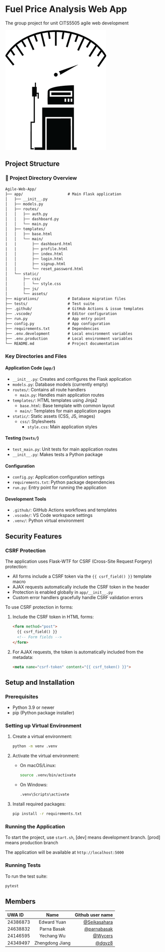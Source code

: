# Fuel Price Analysis Web App

The group project for unit CITS5505 agile web development

![logo](/app/static/assets/icon.png)

## Project Structure

### 📁 Project Directory Overview

```
Agile-Web-App/
├── app/                    # Main Flask application
│   ├── __init__.py
│   ├── models.py
│   ├── routes/
│   │   ├── auth.py
│   │   ├── dashboard.py
│   │   └── main.py
│   ├── templates/
│   │   ├── base.html
│   │   └── main/
|   |       ├── dashboard.html
|   |       ├── profile.html
│   │       ├── index.html
│   │       ├── login.html
│   │       ├── signup.html
│   │       └── reset_password.html
│   └── static/
│       ├── css/
│       │   └── style.css
│       ├── js/
│       └── assets/
├── migrations/             # Database migration files
├── tests/                  # Test suite
├── .github/                # GitHub Actions & issue templates
├── .vscode/                # Editor configuration
├── run.py                  # App entry point
├── config.py               # App configuration
├── requirements.txt        # Dependencies
├── .env.development        # Local environment variables
├── .env.production         # Local environment variables
└── README.md               # Project documentation
```

### Key Directories and Files

#### Application Code (`app/`)

- `__init__.py`: Creates and configures the Flask application
- `models.py`: Database models (currently empty)
- `routes/`: Contains all route handlers
  - `main.py`: Handles main application routes
- `templates/`: HTML templates using Jinja2
  - `base.html`: Base template with common layout
  - `main/`: Templates for main application pages
- `static/`: Static assets (CSS, JS, images)
  - `css/`: Stylesheets
    - `style.css`: Main application styles

#### Testing (`tests/`)

- `test_main.py`: Unit tests for main application routes
- `__init__.py`: Makes tests a Python package

#### Configuration

- `config.py`: Application configuration settings
- `requirements.txt`: Python package dependencies
- `run.py`: Entry point for running the application

#### Development Tools

- `.github/`: GitHub Actions workflows and templates
- `.vscode/`: VS Code workspace settings
- `.venv/`: Python virtual environment

## Security Features

### CSRF Protection

The application uses Flask-WTF for CSRF (Cross-Site Request Forgery) protection:

- All forms include a CSRF token via the `{{ csrf_field() }}` template macro
- AJAX requests automatically include the CSRF token in the header
- Protection is enabled globally in `app/__init__.py`
- Custom error handlers gracefully handle CSRF validation errors

To use CSRF protection in forms:

1. Include the CSRF token in HTML forms:
   ```html
   <form method="post">
     {{ csrf_field() }}
     <!-- Form fields -->
   </form>
   ```

2. For AJAX requests, the token is automatically included from the metadata:
   ```html
   <meta name="csrf-token" content="{{ csrf_token() }}">
   ```

## Setup and Installation

### Prerequisites

- Python 3.9 or newer
- pip (Python package installer)

### Setting up Virtual Environment

1. Create a virtual environment:

   ```bash
   python -m venv .venv
   ```

2. Activate the virtual environment:

   - On macOS/Linux:
     ```bash
     source .venv/bin/activate
     ```
   - On Windows:
     ```bash
     .venv\Scripts\activate
     ```

3. Install required packages:
   ```bash
   pip install -r requirements.txt
   ```

### Running the Application

To start the project, use `start.sh`, [dev] means development branch. [prod] means production branch

The application will be available at `http://localhost:5000`

### Running Tests

To run the test suite:

```bash
pytest
```

## Members

| UWA ID   |      Name       |                               Github user name |
| :------- | :-------------: | ---------------------------------------------: |
| 24386873 |   Edward Yuan   | [@Seikasahara](https://github.com/Seikasahara) |
| 24638832 |   Parna Basak   |   [@parnabasak](https://github.com/parnabasak) |
| 24146595 |   Yechang Wu    |           [@Wycers](https://github.com/wycers) |
| 24349497 | Zhengdong Jiang |             [@dgyz8](https://github.com/dgyz8) |
